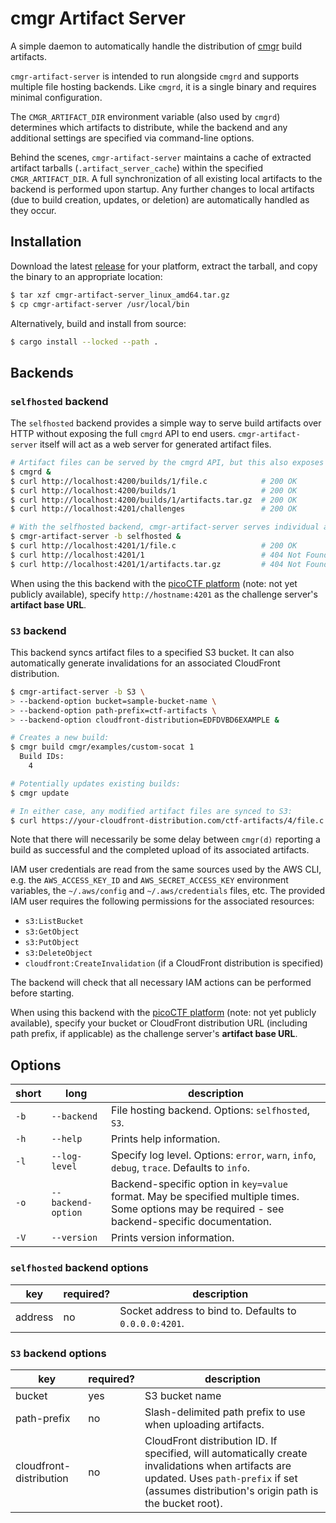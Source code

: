 # cmgr Artifact Server

A simple daemon to automatically handle the distribution of
[cmgr](https://github.com/ArmyCyberInstitute/cmgr) build artifacts.

`cmgr-artifact-server` is intended to run alongside `cmgrd` and supports multiple file hosting
backends. Like `cmgrd`, it is a single binary and requires minimal configuration.

The `CMGR_ARTIFACT_DIR` environment variable (also used by `cmgrd`) determines which artifacts to
distribute, while the backend and any additional settings are specified via command-line options.

Behind the scenes, `cmgr-artifact-server` maintains a cache of extracted artifact tarballs
(`.artifact_server_cache`) within the specified `CMGR_ARTIFACT_DIR`. A full synchronization of all
existing local artifacts to the backend is performed upon startup. Any further changes to local
artifacts (due to build creation, updates, or deletion) are automatically handled as they occur.

## Installation

Download the latest [release](https://github.com/picoCTF/cmgr-artifact-server/releases) for your
platform, extract the tarball, and copy the binary to an appropriate location:

```bash
$ tar xzf cmgr-artifact-server_linux_amd64.tar.gz
$ cp cmgr-artifact-server /usr/local/bin
```

Alternatively, build and install from source:

```bash
$ cargo install --locked --path .
```

## Backends

### `selfhosted` backend

The `selfhosted` backend provides a simple way to serve build artifacts over HTTP without exposing
the full `cmgrd` API to end users. `cmgr-artifact-server` itself will act as a web server for
generated artifact files.

```bash
# Artifact files can be served by the cmgrd API, but this also exposes other endpoints:
$ cmgrd &
$ curl http://localhost:4200/builds/1/file.c            # 200 OK
$ curl http://localhost:4200/builds/1                   # 200 OK
$ curl http://localhost:4200/builds/1/artifacts.tar.gz  # 200 OK
$ curl http://localhost:4201/challenges                 # 200 OK

# With the selfhosted backend, cmgr-artifact-server serves individual artifact files only:
$ cmgr-artifact-server -b selfhosted &
$ curl http://localhost:4201/1/file.c                   # 200 OK
$ curl http://localhost:4201/1                          # 404 Not Found
$ curl http://localhost:4201/1/artifacts.tar.gz         # 404 Not Found
```

When using the this backend with the [picoCTF platform](https://github.com/picoCTF/platform) (note:
not yet publicly available), specify `http://hostname:4201` as the challenge server's **artifact
base URL**.

### `S3` backend

This backend syncs artifact files to a specified S3 bucket. It can also automatically generate
invalidations for an associated CloudFront distribution.

```bash
$ cmgr-artifact-server -b S3 \
> --backend-option bucket=sample-bucket-name \
> --backend-option path-prefix=ctf-artifacts \
> --backend-option cloudfront-distribution=EDFDVBD6EXAMPLE &

# Creates a new build:
$ cmgr build cmgr/examples/custom-socat 1
  Build IDs:
    4

# Potentially updates existing builds:
$ cmgr update

# In either case, any modified artifact files are synced to S3:
$ curl https://your-cloudfront-distribution.com/ctf-artifacts/4/file.c  # 200 OK
```

Note that there will necessarily be some delay between `cmgr(d)` reporting a build as successful and
the completed upload of its associated artifacts.

IAM user credentials are read from the same sources used by the AWS CLI, e.g. the
`AWS_ACCESS_KEY_ID` and `AWS_SECRET_ACCESS_KEY` environment variables, the  `~/.aws/config` and
`~/.aws/credentials` files, etc. The provided IAM user requires the following permissions for the
associated resources:

- `s3:ListBucket`
- `s3:GetObject`
- `s3:PutObject`
- `s3:DeleteObject`
- `cloudfront:CreateInvalidation` (if a CloudFront distribution is specified)

The backend will check that all necessary IAM actions can be performed before starting.

When using this backend with the [picoCTF platform](https://github.com/picoCTF/platform) (note: not
yet publicly available), specify your bucket or CloudFront distribution URL (including path prefix,
if applicable) as the challenge server's **artifact base URL**.

## Options

| short | long | description |
| --- | --- | --- |
| `-b` | `--backend` | File hosting backend. Options: `selfhosted`, `S3`. |
| `-h` | `--help` | Prints help information. |
| `-l` | `--log-level` | Specify log level. Options: `error`, `warn`, `info`, `debug`, `trace`. Defaults to `info`. |
| `-o` | `--backend-option` | Backend-specific option in `key=value` format. May be specified multiple times. Some options may be required - see backend-specific documentation. |
| `-V` | `--version` | Prints version information. |

### `selfhosted` backend options

| key | required? | description |
| --- | --- | --- |
| address | no | Socket address to bind to. Defaults to `0.0.0.0:4201`. |

### `S3` backend options

| key | required? | description |
| --- | --- | --- |
| bucket | yes | S3 bucket name |
| path-prefix | no | Slash-delimited path prefix to use when uploading artifacts. |
| cloudfront-distribution | no | CloudFront distribution ID. If specified, will automatically create invalidations when artifacts are updated. Uses `path-prefix` if set (assumes distribution's origin path is the bucket root). |
